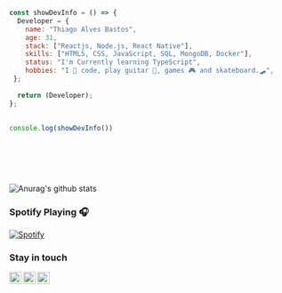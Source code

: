 ```javascript 
const showDevInfo = () => {  
  Developer = {   
    name: "Thiago Alves Bastos",
    age: 31,  
    stack: ["Reactjs, Node.js, React Native"],
    skills: ["HTML5, CSS, JavaScript, SQL, MongoDB, Docker"],
    status: "I'm Currently learning TypeScript",    
    hobbies: "I 💜 code, play guitar 🎸, games 🎮 and skateboard.🛹",    
 };
         
  return (Developer);           
};       
  
      
console.log(showDevInfo())   
        
           
 ```                
                               
 <br />                                                               
 <br />                                                  
                                  
                 
![Anurag's github stats](https://github-readme-stats.vercel.app/api?username=the-one-who-knoccks&show_icons=true&theme=dark)
    
          
### Spotify Playing 🎧      
[![Spotify](https://now-playing-spotify.vercel.app/api/spotify)](https://open.spotify.com/user/thiagoalves.informatica)
           
                                     
                                            
### Stay in touch                         
    
[<img align="left" alt="the-one-who-knoccks | Twitter" width="22px" src="https://cdn.jsdelivr.net/npm/simple-icons@v3/icons/twitter.svg" />][twitter]
[<img align="left" alt="the.one.who.knoccks | LinkedIn" width="22px" src="https://cdn.jsdelivr.net/npm/simple-icons@v3/icons/linkedin.svg" />][linkedin]
[<img align="left" alt="the-one-who-knoccks | Instagram" width="22px" src="https://cdn.jsdelivr.net/npm/simple-icons@v3/icons/instagram.svg" />][instagram]
   
  
[twitter]: https://twitter.com/the-one-who-knoccks  
[instagram]: https://instagram.com/the.one.who.knoccks 
[linkedin]: https://linkedin.com/in/thiagoalves89
   
    
         
 
